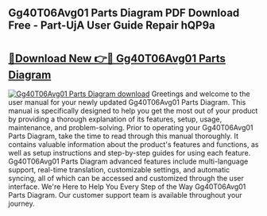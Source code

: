 ## Gg40T06Avg01 Parts Diagram PDF Download Free - Part-UjA User Guide Repair hQP9a

# <h2><a href="http://dfiuyj.blite.top/?on=Gg40T06Avg01+Parts+Diagram">🔗Download New 👉🔴 Gg40T06Avg01 Parts Diagram</a></h2>

[![Gg40T06Avg01 Parts Diagram download](https://i.imgur.com/lujVjoI.png)](http://dfiuyj.blite.top/?on=Gg40T06Avg01+Parts+Diagram)
Greetings and welcome to the user manual for your newly updated Gg40T06Avg01 Parts Diagram. This manual is specifically designed to help you get the most out of your product by providing a thorough explanation of its features, setup, usage, maintenance, and problem-solving. Prior to operating your Gg40T06Avg01 Parts Diagram, take the time to read through this manual thoroughly. It contains valuable information about the product's features and functions, as well as setup instructions and step-by-step guides for using each feature. Gg40T06Avg01 Parts Diagram advanced features include multi-language support, real-time translation, customizable settings, and automatic syncing, all of which can be accessed and customized through the user interface. We're Here to Help You Every Step of the Way Gg40T06Avg01 Parts Diagram. Our customer support team is available throughout your journey.
